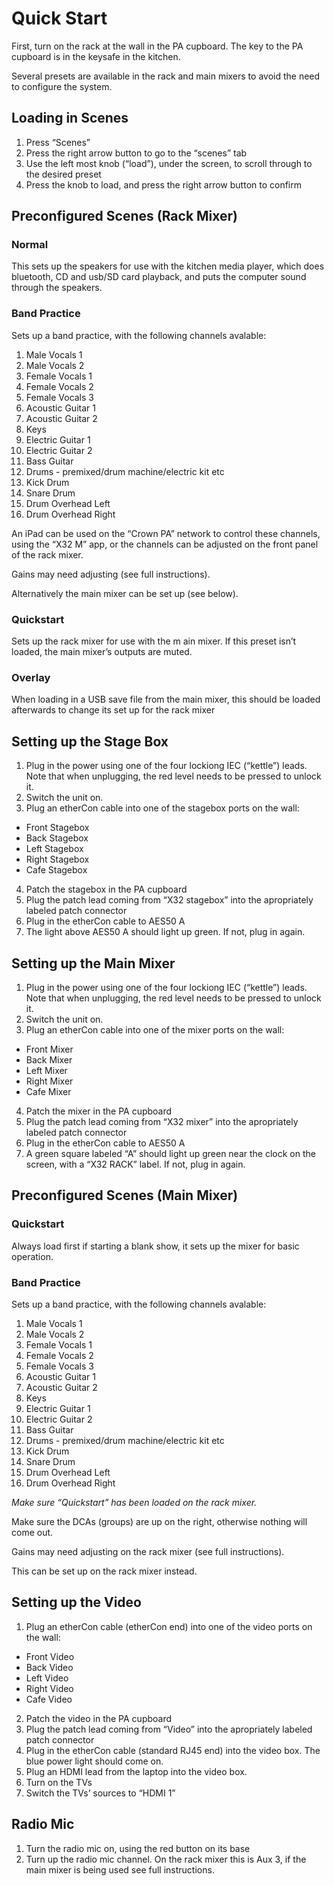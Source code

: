 # Quick Start
First, turn on the rack at the wall in the PA cupboard. The key to the PA cupboard is in the keysafe in the kitchen.

Several presets are available in the rack and main mixers to avoid the need to configure the system.

## Loading in Scenes

1. Press “Scenes”
2. Press the right arrow button to go to the “scenes” tab
3. Use the left most knob (“load”), under the screen, to scroll through to the desired preset
4. Press the knob to load, and press the right arrow button to confirm

## Preconfigured Scenes (Rack Mixer)

### Normal

This sets up the speakers for use with the kitchen media player, which does bluetooth, CD and usb/SD card playback, and puts the computer sound through the speakers.

### Band Practice

Sets up a band practice, with the following channels avalable:

1. Male Vocals 1
2. Male Vocals 2
3. Female Vocals 1
4. Female Vocals 2
5. Female Vocals 3
6. Acoustic Guitar 1
7. Acoustic Guitar 2
8. Keys
9. Electric Guitar 1
10. Electric Guitar 2
11. Bass Guitar
12. Drums - premixed/drum machine/electric kit etc
13. Kick Drum
14. Snare Drum
15. Drum Overhead Left
16. Drum Overhead Right

An iPad can be used on the “Crown PA” network to control these channels, using the “X32 M” app, or the channels can be adjusted on the front panel of the rack mixer.

Gains may need adjusting (see full instructions).

Alternatively the main mixer can be set up (see below).

### Quickstart

Sets up the rack mixer for use with the m ain mixer. If this preset isn’t loaded, the main mixer’s outputs are muted.

### Overlay

When loading in a USB save file from the main mixer, this should be loaded afterwards to change its set up for the rack mixer

## Setting up the Stage Box

1. Plug in the power using one of the four lockiong IEC (“kettle”) leads. Note that when unplugging, the red level needs to be pressed to unlock it.
2. Switch the unit on.
3. Plug an etherCon cable into one of the stagebox ports on the wall:
  - Front Stagebox
  - Back Stagebox
  - Left Stagebox
  - Right Stagebox
  - Cafe Stagebox
4. Patch the stagebox in the PA cupboard
5. Plug the patch lead coming from “X32 stagebox” into the apropriately labeled patch connector
6. Plug in the etherCon cable to AES50 A
7. The light above AES50 A should light up green. If not, plug in again.

## Setting up the Main Mixer

1. Plug in the power using one of the four lockiong IEC (“kettle”) leads. Note that when unplugging, the red level needs to be pressed to unlock it.
2. Switch the unit on.
3. Plug an etherCon cable into one of the mixer ports on the wall:
  - Front Mixer
  - Back Mixer
  - Left Mixer
  - Right Mixer
  - Cafe Mixer
4. Patch the mixer in the PA cupboard
5. Plug the patch lead coming from “X32 mixer” into the apropriately labeled patch connector
6. Plug in the etherCon cable to AES50 A
7. A green square labeled “A” should light up green near the clock on the screen, with a “X32 RACK” label. If not, plug in again.

## Preconfigured Scenes (Main Mixer)

### Quickstart

Always load first if starting a blank show, it sets up the mixer for basic operation.

### Band Practice

Sets up a band practice, with the following channels avalable:

1. Male Vocals 1
2. Male Vocals 2
3. Female Vocals 1
4. Female Vocals 2
5. Female Vocals 3
6. Acoustic Guitar 1
7. Acoustic Guitar 2
8. Keys
9. Electric Guitar 1
10. Electric Guitar 2
11. Bass Guitar
12. Drums - premixed/drum machine/electric kit etc
13. Kick Drum
14. Snare Drum
15. Drum Overhead Left
16. Drum Overhead Right

_Make sure “Quickstart” has been loaded on the rack mixer._

Make sure the DCAs (groups) are up on the right, otherwise nothing will come out.

Gains may need adjusting on the rack mixer (see full instructions).

This can be set up on the rack mixer instead.

## Setting up the Video

1. Plug an etherCon cable (etherCon end) into one of the video ports on the wall:
  - Front Video
  - Back Video
  - Left Video
  - Right Video
  - Cafe Video
2. Patch the video in the PA cupboard
3. Plug the patch lead coming from “Video” into the apropriately labeled patch connector
4. Plug in the etherCon cable (standard RJ45 end) into the video box. The blue power light should come on.
5. Plug an HDMI lead from the laptop into the video box.
6. Turn on the TVs
7. Switch the TVs’ sources to “HDMI 1”

## Radio Mic

1. Turn the radio mic on, using the red button on its base
2. Turn up the radio mic channel. On the rack mixer this is Aux 3, if the main mixer is being used see full instructions.
